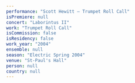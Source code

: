 ```yaml
---
performance: "Scott Hewitt – Trumpet Roll Call"
isPremiere: null
concert: "Laborintus II"
work: "Trumpet Roll Call"
isCommission: false
isResidency: false
work_year: "2004"
ensemble: null
season: "Electric Spring 2004"
venue: "St-Paul's Hall"
person: null
country: null
---
```


